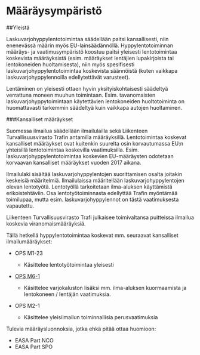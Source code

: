 

# Määräysympäristö

##Yleistä

Laskuvarjohyppylentotoimintaa säädellään paitsi kansallisesti, niin enenevässä määrin myös EU-lainsäädännöllä. Hyppylentotoiminnan määräys- ja vaatimusympäristö koostuu paitsi yleisesti lentotoimintaa koskevista määräyksistä (esim. määräykset lentäjien lupakirjoista tai lentokoneiden huoltamisesta), niin myös spesifisesti laskuvarjohyppylentotoimintaa koskevista säännöistä (kuten vaikkapa laskuvarjohyppylennoilla edellytettävät varusteet).

Lentäminen on yleisesti ottaen hyvin yksityiskohtaisesti säädeltyä verrattuna moneen muuhun toimintaan. Esim. tavanomaisten laskuvarjohyppytoimintaan käytettävien lentokoneiden huoltotoiminta on huomattavasti tarkemmin säädeltyä kuin vaikkapa autojen huoltaminen.



###Kansalliset määräykset

Suomessa ilmailua säädellään ilmailulailla sekä Liikenteen Turvallisuusvirasto Trafin antamilla määräyksillä. Lentotoimintaa koskevat kansalliset määräykset ovat kuitenkin suurelta osin korvautumassa EU:n yhteisillä lentotoimintaa koskevilla vaatimuksilla. Esim. laskuvarjohyppylentotoimintaa koskevien EU-määräysten odotetaan korvaavan kansalliset määräykset vuoden 2017 aikana.

Ilmailulaki sisältää laskuvarjohyppylentojen suorittamisen osalta joitakin keskeisiä määritelmiä. Ilmailulaissa määritellään laskuvarjohyppylentojen olevan lentotyötä. Lentotyöllä tarkoitetaan ilma-aluksen käyttämistä erikoistehtäviin. Osa lentotyötoiminnasta edellyttää Trafin myöntämää toimilupaa, mutta esim. laskuvarjohyppylennot on tästä vaatimuksesta vapautettu.

Liikenteen Turvallisuusvirasto Trafi julkaisee toimivaltansa puitteissa ilmailua koskevia viranomaismääräyksiä.

Tällä hetkellä hyppylentotoimintaa koskevat mm. seuraavat kansalliset ilmailumääräykset:

* OPS M1-23
    * Käsittelee lentotyötoimintaa yleisesti

* [OPS M6-1](http://www.finlex.fi/data/normit/5537-opm6_01.pdf)
  * Käsittelee varjokaluston lisäksi mm. ilma-aluksen kuormaamista ja lentokoneen / lentäjän vaatimuksia.

* OPS M2-1 
    * Käsittelee yleisilmailun toiminnallisia perusvaatimuksia

Tulevia määräysluonnoksia, jotka ehkä pitää ottaa huomioon:
* EASA Part NCO
* EASA Part SPO

